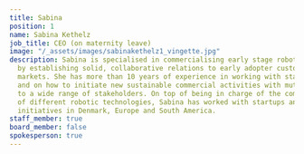 ```yaml
---
title: Sabina
position: 1
name: Sabina Kethelz
job_title: CEO (on maternity leave)
image: "/_assets/images/sabinakethelz1_vingette.jpg"
description: Sabina is specialised in commercialising early stage robotic technologies
  by establishing solid, collaborative relations to early adopter customers in new
  markets. She has more than 10 years of experience in working with start-ups, entrepreneurship
  and on how to initiate new sustainable commercial activities with mutual benefits
  to a wide range of stakeholders. On top of being in charge of the commercialisation
  of different robotic technologies, Sabina has worked with startups and open innovation
  initiatives in Denmark, Europe and South America.
staff_member: true
board_member: false
spokesperson: true
---
```


